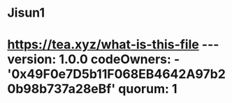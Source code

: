 # Jisun1
# https://tea.xyz/what-is-this-file --- version: 1.0.0 codeOwners:   - '0x49F0e7D5b11F068EB4642A97b20b98b737a28eBf' quorum: 1
